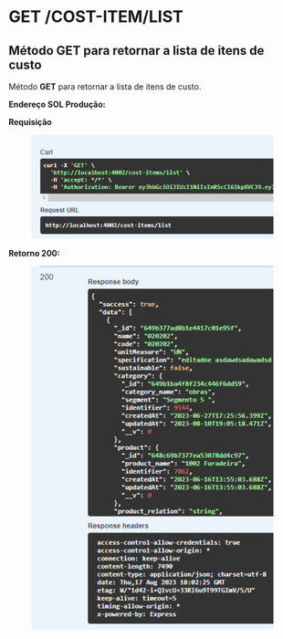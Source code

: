 # GET /COST-ITEM/LIST

## Método GET para retornar a lista de itens de custo

Método **GET** para retornar a lista de itens de custo.

**Endereço SOL Produção:**&#x20;

**Requisição**

<figure><img src="../../.gitbook/assets/Screenshot_1 (3) (1).png" alt=""><figcaption></figcaption></figure>

**Retorno 200:**

<figure><img src="../../.gitbook/assets/Screenshot_2 (3) (1).png" alt=""><figcaption></figcaption></figure>
